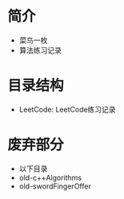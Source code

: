 # 简介
* 菜鸟一枚
* 算法练习记录

# 目录结构
* LeetCode: LeetCode练习记录

# 废弃部分
* 以下目录
* old-c++Algorithms
* old-swordFingerOffer